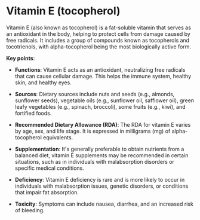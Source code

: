 # Vitamin E (tocopherol)

Vitamin E (also known as tocopherol) is a fat-soluble vitamin that serves as an antioxidant in the body, helping to protect cells from damage caused by free radicals. It includes a group of compounds known as tocopherols and tocotrienols, with alpha-tocopherol being the most biologically active form.

**Key points**:

* **Functions**: Vitamin E acts as an antioxidant, neutralizing free radicals that can cause cellular damage. This helps the immune system, healthy skin, and healthy eyes.

* **Sources**: Dietary sources include nuts and seeds (e.g., almonds, sunflower seeds), vegetable oils (e.g., sunflower oil, safflower oil), green leafy vegetables (e.g., spinach, broccoli), some fruits (e.g., kiwi), and fortified foods.

* **Recommended Dietary Allowance (RDA)**: The RDA for vitamin E varies by age, sex, and life stage. It is expressed in milligrams (mg) of alpha-tocopherol equivalents.

* **Supplementation**: It's generally preferable to obtain nutrients from a balanced diet, vitamin E supplements may be recommended in certain situations, such as in individuals with malabsorption disorders or specific medical conditions.

* **Deficiency**: Vitamin E deficiency is rare and is more likely to occur in individuals with malabsorption issues, genetic disorders, or conditions that impair fat absorption.

* **Toxicity**: Symptoms can include nausea, diarrhea, and an increased risk of bleeding.

